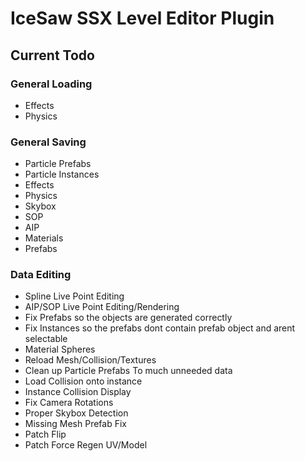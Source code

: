 # IceSaw SSX Level Editor Plugin
 
## Current Todo
### General Loading
 - Effects
 - Physics
 
### General Saving
 - Particle Prefabs
 - Particle Instances
 - Effects
 - Physics
 - Skybox
 - SOP
 - AIP
 - Materials
 - Prefabs
 
 ### Data Editing
 - Spline Live Point Editing
 - AIP/SOP Live Point Editing/Rendering
 - Fix Prefabs so the objects are generated correctly
 - Fix Instances so the prefabs dont contain prefab object and arent selectable
 - Material Spheres
 - Reload Mesh/Collision/Textures
 - Clean up Particle Prefabs To much unneeded data
 - Load Collision onto instance
 - Instance Collision Display
 - Fix Camera Rotations
 - Proper Skybox Detection
 - Missing Mesh Prefab Fix
 - Patch Flip
 - Patch Force Regen UV/Model
